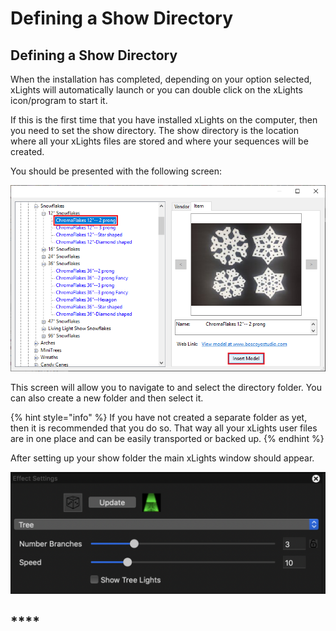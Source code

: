 # Defining a Show Directory

## **Defining a Show Directory**

When the installation has completed, depending on your option selected, xLights will automatically launch or you can double click on the xLights icon/program to start it.

If this is the first time that you have installed xLights on the computer, then you need to set the show directory. The show directory is the location where all your xLights files are stored and where your sequences will be created.

You should be presented with the following screen:

![Select Show Directory Dialog](../../.gitbook/assets/image%20%28475%29.png)

This screen will allow you to navigate to and select the directory folder. You can also create a new folder and then select it.

{% hint style="info" %}
If you have not created a separate folder as yet, then it is recommended that you do so. That way all your xLights user files are in one place and can be easily transported or backed up.
{% endhint %}

After setting up your show folder the main xLights window should appear.

![](../../.gitbook/assets/image%20%2864%29.png)

## \*\*\*\*

